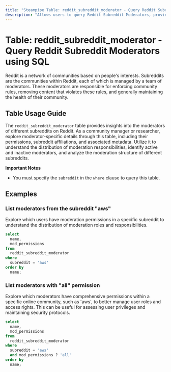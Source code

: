 ```yaml
---
title: "Steampipe Table: reddit_subreddit_moderator - Query Reddit Subreddit Moderators using SQL"
description: "Allows users to query Reddit Subreddit Moderators, providing insights into the moderators of different subreddits and their permissions."
---
```


# Table: reddit_subreddit_moderator - Query Reddit Subreddit Moderators using SQL

Reddit is a network of communities based on people's interests. Subreddits are the communities within Reddit, each of which is managed by a team of moderators. These moderators are responsible for enforcing community rules, removing content that violates these rules, and generally maintaining the health of their community.

## Table Usage Guide

The `reddit_subreddit_moderator` table provides insights into the moderators of different subreddits on Reddit. As a community manager or researcher, explore moderator-specific details through this table, including their permissions, subreddit affiliations, and associated metadata. Utilize it to understand the distribution of moderation responsibilities, identify active and inactive moderators, and analyze the moderation structure of different subreddits.

**Important Notes**
- You must specify the `subreddit` in the `where` clause to query this table.

## Examples

### List moderators from the subreddit "aws"
Explore which users have moderation permissions in a specific subreddit to understand the distribution of moderation roles and responsibilities.

```sql
select
  name,
  mod_permissions
from
  reddit_subreddit_moderator
where
  subreddit = 'aws'
order by
  name;
```

### List moderators with "all" permission
Explore which moderators have comprehensive permissions within a specific online community, such as 'aws', to better manage user roles and access rights. This can be useful for assessing user privileges and maintaining security protocols.

```sql
select
  name,
  mod_permissions
from
  reddit_subreddit_moderator
where
  subreddit = 'aws'
  and mod_permissions ? 'all'
order by
  name;
```